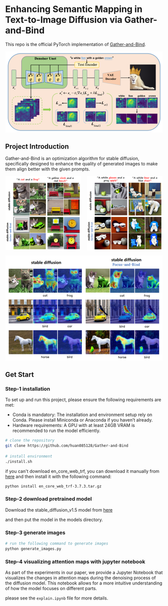 # Enhancing Semantic Mapping in Text-to-Image Diffusion via Gather-and-Bind

This repo is the official PyTorch implementation of [Gather-and-Bind](https://doi.org/10.1016/j.cag.2024.104118).

![Local Image](./images/4.png)

## Project Introduction

Gather-and-Bind is an optimization algorithm for stable diffusion, specifically designed to enhance the quality of generated images to make them align better with the given prompts.

<div style="display: flex; justify-content: center;">
    <div style="margin-right: 20px;">
        <img src="images/3.png" width="400" alt="Image 1">
    </div>
    <div>
        <img src="images/2.png" width="400" alt="Image 2">
    </div>
</div>

![Gather-and-Bind](images/1.png)

## Get Start

### Step-1 installation
To set up and run this project, please ensure the following requirements are met:
- Conda is mandatory: The installation and environment setup rely on Conda. Please install Miniconda or Anaconda if you haven’t already.
- Hardware requirements: A GPU with at least 24GB VRAM is recommended to run the model efficiently. 

```bash
# clone the repository
git clone https://github.com/huan085128/Gather-and-Bind

# install environment
./install.sh
```
if you can't download en_core_web_trf, you can download it manually from [here](https://drive.google.com/drive/folders/1A_66w8pqR9JnZxpy4Pz1Eyuh1IH4I4Zu?usp=sharing) and then install it with the following command:

```bash
python install en_core_web_trf-3.7.3.tar.gz
```

### Step-2 download pretrained model
Download the stable_diffusion_v1.5 model from [here](https://drive.google.com/drive/folders/1A_66w8pqR9JnZxpy4Pz1Eyuh1IH4I4Zu?usp=sharing)

and then put the model in the models directory.

### Step-3 generate images

```bash
# run the following command to generate images
python generate_images.py
```

### Step-4 visualizing attention maps with jupyter notebook

As part of the experiments in our paper, we provide a Jupyter Notebook that visualizes the changes in attention maps during the denoising process of the diffusion model. This notebook allows for a more intuitive understanding of how the model focuses on different parts. 

please see the `explain.ipynb` file for more details.

